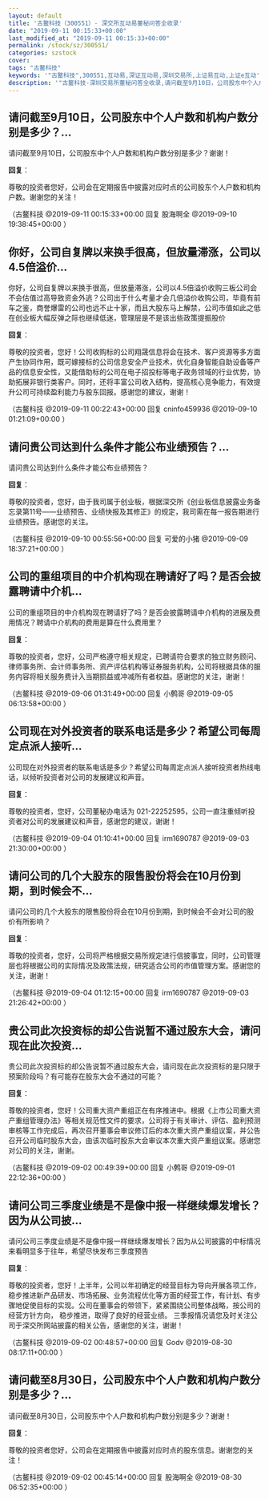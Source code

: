 ```yaml
---
layout: default
title: '古鳌科技（300551）- 深交所互动易董秘问答全收录'
date: "2019-09-11 00:15:33+00:00"
last_modified_at: "2019-09-11 00:15:33+00:00"
permalink: /stock/sz/300551/
categories: szstock
cover: 
tags: "古鳌科技"
keywords: '"古鳌科技",300551,互动易,深证互动易,深圳交易所,上证易互动,上证e互动'
description: '"古鳌科技-深圳交易所董秘问答全收录,请问截至9月10日，公司股东中个人户数和机构户数分别是多少？谢谢！"'
---
```


## 请问截至9月10日，公司股东中个人户数和机构户数分别是多少？...

请问截至9月10日，公司股东中个人户数和机构户数分别是多少？谢谢！

**回复**：

尊敬的投资者您好，公司会在定期报告中披露对应时点的公司股东个人户数和机构户数。谢谢您的关注！ 

（古鳌科技  @2019-09-11 00:15:33+00:00 回复 股海啊全  @2019-09-10 19:38:45+00:00 ）

## 你好，公司自复牌以来换手很高，但放量滞涨，公司以4.5倍溢价...

你好，公司自复牌以来换手很高，但放量滞涨，公司以4.5倍溢价收购三板公司会不会估值过高导致资金外逃？公司出于什么考量才会几倍溢价收购公司，毕竟有前车之鉴，商誉爆雷的公司也远不止十家，而且大股东马上解禁，公司市值如此之低在创业板大幅反弹之际也继续低迷，管理层是不是该出些政策提振股价

**回复**：

尊敬的投资者，您好！公司收购标的公司翔晟信息将会在技术、客户资源等多方面产生协同作用，既可嫁接标的公司信息安全产业技术，优化自身智能自助设备等产品的信息安全性，又能借助标的公司在电子招投标等电子政务领域的行业优势，协助拓展非银行类客户。同时，还将丰富公司收入结构，提高核心竞争能力，有效提升公司可持续盈利能力与股东回报。感谢您的建议，谢谢！ 

（古鳌科技  @2019-09-11 00:22:43+00:00 回复 cninfo459936  @2019-09-10 01:21:09+00:00 ）

## 请问贵公司达到什么条件才能公布业绩预告？...

请问贵公司达到什么条件才能公布业绩预告？

**回复**：

尊敬的投资者，您好，由于我司属于创业板，根据深交所《创业板信息披露业务备忘录第11号——业绩预告、业绩快报及其修正》的规定，我司需在每一报告期进行业绩预告。感谢您的关注。 

（古鳌科技  @2019-09-10 00:55:56+00:00 回复 可爱的小猪  @2019-09-09 18:37:21+00:00 ）

## 公司的重组项目的中介机构现在聘请好了吗？是否会披露聘请中介机...

公司的重组项目的中介机构现在聘请好了吗？是否会披露聘请中介机构的进展及费用情况？聘请中介机构的费用是算在什么费用里？

**回复**：

尊敬的投资者，您好，公司严格遵守相关规定，已聘请符合要求的独立财务顾问、律师事务所、会计师事务所、资产评估机构等证券服务机构，公司将根据具体的服务内容将相关服务费计入当期损益或冲减所有者权益。感谢您的关注，谢谢！ 

（古鳌科技  @2019-09-06 01:31:49+00:00 回复 小鹩哥  @2019-09-05 06:13:58+00:00 ）

## 公司现在对外投资者的联系电话是多少？希望公司每周定点派人接听...

公司现在对外投资者的联系电话是多少？希望公司每周定点派人接听投资者热线电话，以倾听投资者对公司的发展建议和声音。

**回复**：

尊敬的投资者，您好，公司董秘办电话为 021-22252595，公司一直注重倾听投资者对公司的发展建议和声音，感谢您的建议，谢谢！ 

（古鳌科技  @2019-09-04 01:10:41+00:00 回复 irm1690787  @2019-09-03 21:30:00+00:00 ）

## 请问公司的几个大股东的限售股份将会在10月份到期，到时候会不...

请问公司的几个大股东的限售股份将会在10月份到期，到时候会不会对公司的股价有所影响？

**回复**：

尊敬的投资者，您好，公司将严格根据交易所规定进行信披事宜，同时，公司管理层也将根据公司的实际情况及政策法规，研究适合公司的市值管理方案。感谢您的关注，谢谢！ 

（古鳌科技  @2019-09-04 01:12:15+00:00 回复 irm1690787  @2019-09-03 21:26:42+00:00 ）

## 贵公司此次投资标的却公告说暂不通过股东大会，请问现在此次投资...

贵公司此次投资标的却公告说暂不通过股东大会，请问现在此次投资标的是只限于预案阶段吗？有可能存在股东大会不通过的可能？

**回复**：

尊敬的投资者，您好！公司重大资产重组正在有序推进中。根据《上市公司重大资产重组管理办法》等相关规范性文件的要求，公司将于有关审计、评估、盈利预测审核等工作完成后，再次召开董事会审议修订后的本次重大资产重组议案，并公告召开公司临时股东大会，由该次临时股东大会审议本次重大资产重组议案。感谢您对公司的关注，谢谢。 

（古鳌科技  @2019-09-02 00:49:39+00:00 回复 小鹩哥  @2019-09-01 22:12:36+00:00 ）

## 请问公司三季度业绩是不是像中报一样继续爆发增长？因为从公司披...

请问公司三季度业绩是不是像中报一样继续爆发增长？因为从公司披露的中标情况来看明显多于往年，希望尽快发布三季度预告

**回复**：

尊敬的投资者，您好！上半年，公司以年初确定的经营目标为导向开展各项工作，稳步推进新产品研发、市场拓展、业务流程优化等方面的经营工作，有计划、有步骤地促使目标的实现。公司在董事会的带领下，紧紧围绕公司整体战略，按公司的经营方针方向， 稳步推进，取得了良好的经营业绩。 三季报情况请您及时关注公司于深交所网站披露的相关公告，感谢您的关注，谢谢！ 

（古鳌科技  @2019-09-02 00:48:57+00:00 回复 Godv  @2019-08-30 08:17:11+00:00 ）

## 请问截至8月30日，公司股东中个人户数和机构户数分别是多少？...

请问截至8月30日，公司股东中个人户数和机构户数分别是多少？谢谢！

**回复**：

尊敬的投资者您好，公司会在定期报告中披露对应时点的股东信息。谢谢您的关注！ 

（古鳌科技  @2019-09-02 00:45:14+00:00 回复 股海啊全  @2019-08-30 06:52:35+00:00 ）

